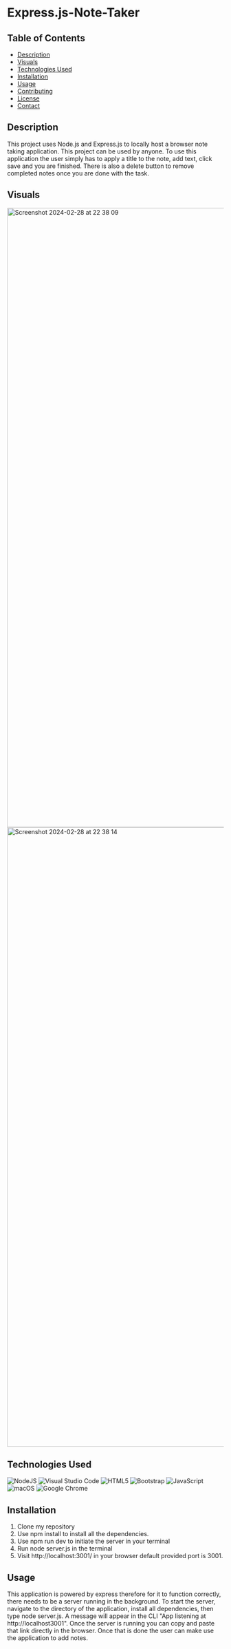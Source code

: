 # Express.js-Note-Taker

## Table of Contents

* [Description](#description)
* [Visuals](#visuals)
* [Technologies Used](#technologies-used)
* [Installation](#installation)
* [Usage](#usage)
* [Contributing](#contributing)
* [License](#license)
* [Contact](#contact)

## Description

This project uses Node.js and Express.js to locally host a browser note taking application. This project can be used by anyone. To use this application the user simply has to apply a title to the note, add text, click save and you are finished. There is also a delete button to remove completed notes once you are done with the task. 

## Visuals
<img width="1440" alt="Screenshot 2024-02-28 at 22 38 09" src="https://github.com/Hwarsame7/express-js---note-taker/assets/146027409/c9e3b2b6-dfa2-46f6-ac1d-2d5777933150">

<img width="1440" alt="Screenshot 2024-02-28 at 22 38 14" src="https://github.com/Hwarsame7/express-js---note-taker/assets/146027409/faff54b1-aef1-4b60-ad19-dd724bea440a">

## Technologies Used

![NodeJS](https://img.shields.io/badge/node.js-6DA55F?style=for-the-badge&logo=node.js&logoColor=white)
![Visual Studio Code](https://img.shields.io/badge/Visual%20Studio%20Code-0078d7.svg?style=for-the-badge&logo=visual-studio-code&logoColor=white)
![HTML5](https://img.shields.io/badge/HTML5-E34F26?style=for-the-badge&logo=html5&logoColor=white)
![Bootstrap](https://img.shields.io/badge/bootstrap-%238511FA.svg?style=for-the-badge&logo=bootstrap&logoColor=white)
![JavaScript](https://img.shields.io/badge/javascript-%23323330.svg?style=for-the-badge&logo=javascript&logoColor=%23F7DF1E)
![macOS](https://img.shields.io/badge/mac%20os-000000?style=for-the-badge&logo=macos&logoColor=F0F0F0)
![Google Chrome](https://img.shields.io/badge/Google%20Chrome-4285F4?style=for-the-badge&logo=GoogleChrome&logoColor=white)

## Installation

1. Clone my repository 
2. Use npm install to install all the dependencies. 
3. Use npm run dev to initiate the server in your terminal
5. Run node server.js in the terminal
6. Visit http://localhost:3001/ in your browser default provided port is 3001. 

## Usage
This application is powered by express therefore for it to function correctly, there needs to be a server running in the background. To start the server, navigate to the directory of the application, install all dependencies, then type node server.js. A message will appear in the CLI "App listening at http://localhost3001". Once the server is running you can copy and paste that link directly in the browser. Once that is done the user can make use the application to add notes. 

